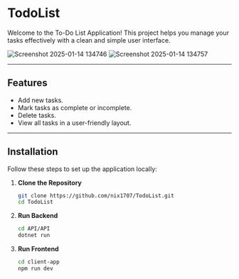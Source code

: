 # TodoList
Welcome to the To-Do List Application! This project helps you manage your tasks effectively with a clean and simple user interface.

![Screenshot 2025-01-14 134746](https://github.com/user-attachments/assets/a40b035c-edeb-428a-a0b0-17c1c8edfcb5)
![Screenshot 2025-01-14 134757](https://github.com/user-attachments/assets/e0314e3f-5c0d-408c-9c55-dacab5ae6683)

---

## Features
- Add new tasks.
- Mark tasks as complete or incomplete.
- Delete tasks.
- View all tasks in a user-friendly layout.

---

## Installation

Follow these steps to set up the application locally:

1. **Clone the Repository**
   ```bash
   git clone https://github.com/nix1707/TodoList.git
   cd TodoList

2. **Run Backend**
   ```bash
   cd API/API
   dotnet run

2. **Run Frontend**
   ```bash
   cd client-app
   npm run dev
